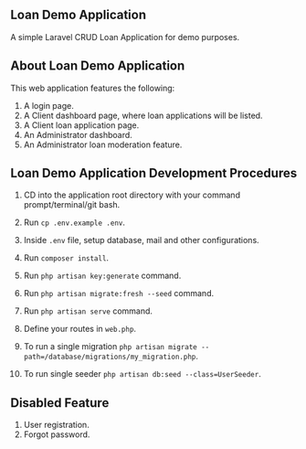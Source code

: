 ## Loan Demo Application

A simple Laravel CRUD Loan Application for demo purposes.

## About Loan Demo Application

This web application features the following:

1. A login page.
2. A Client dashboard page, where loan applications will be listed.
3. A Client loan application page.
4. An Administrator dashboard.
5. An Administrator loan moderation feature.

## Loan Demo Application Development Procedures

1. CD into the application root directory with your command prompt/terminal/git bash.

2. Run `cp .env.example .env`.

3. Inside `.env` file, setup database, mail and other configurations.

4. Run `composer install`.

5. Run `php artisan key:generate` command.

6. Run `php artisan migrate:fresh --seed` command.

7. Run `php artisan serve` command.

8. Define your routes in `web.php`.

9. To run a single migration `php artisan migrate --path=/database/migrations/my_migration.php`.

10. To run single seeder `php artisan db:seed --class=UserSeeder`.

## Disabled Feature

1. User registration.
2. Forgot password.
